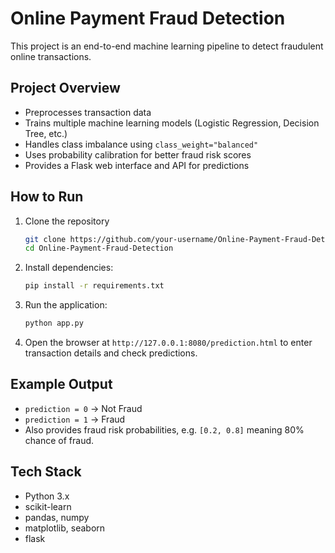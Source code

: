# Online Payment Fraud Detection

This project is an end-to-end machine learning pipeline to detect fraudulent online transactions.

## Project Overview
- Preprocesses transaction data  
- Trains multiple machine learning models (Logistic Regression, Decision Tree, etc.)  
- Handles class imbalance using `class_weight="balanced"`  
- Uses probability calibration for better fraud risk scores  
- Provides a Flask web interface and API for predictions  

## How to Run
1. Clone the repository  
   ```bash
   git clone https://github.com/your-username/Online-Payment-Fraud-Detection.git
   cd Online-Payment-Fraud-Detection
   ```
2. Install dependencies:  
   ```bash
   pip install -r requirements.txt
   ```
3. Run the application:  
   ```bash
   python app.py
   ```
4. Open the browser at `http://127.0.0.1:8080/prediction.html` to enter transaction details and check predictions.

## Example Output
- `prediction = 0` → Not Fraud  
- `prediction = 1` → Fraud  
- Also provides fraud risk probabilities, e.g. `[0.2, 0.8]` meaning 80% chance of fraud.

## Tech Stack
- Python 3.x  
- scikit-learn  
- pandas, numpy  
- matplotlib, seaborn  
- flask  


